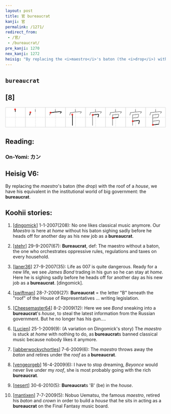 ```yaml
---
layout: post
title: 官 bureaucrat
kanji: 官
permalink: /1271/
redirect_from:
 - /官/
 - /bureaucrat/
pre_kanji: 1270
nex_kanji: 1272
heisig: "By replacing the <i>maestro</i>'s baton (the <i>drop</i>) with the roof of a <i>house</i>, we have his equivalent in the institutional world of big government: the <b>bureaucrat</b>."
---
```


## `bureaucrat`

## [8]

<div class="stroke"><img src="../images/E5AE98.png" /></div>

## Reading:

### On-Yomi: カン

## Heisig V6:

By replacing the <i>maestro</i>'s baton (the <i>drop</i>) with the roof of a <i>house</i>, we have his equivalent in the institutional world of big government: the <b>bureaucrat</b>.

## Koohii stories:

1) [<a href="http://kanji.koohii.com/profile/dingomick">dingomick</a>] 1-1-2007(208): No one likes classical music anymore. Our <em>Maestro</em> is here at <em>home</em> without his baton sighing sadly before he heads off for another day as his new job as a<strong> bureaucrat</strong>.

2) [<a href="http://kanji.koohii.com/profile/stehr">stehr</a>] 29-9-2007(67): <strong>Bureaucrat</strong>, def: The maestro without a baton, the one who orchestrates oppressive rules, regulations and taxes on every household.

3) [<a href="http://kanji.koohii.com/profile/laner36">laner36</a>] 27-9-2007(35): Life as 007 is quite dangerous. Ready for a new life, we see <em>James Bond</em> trading in his gun so he can stay at <em>home</em>. Here he is sighing sadly before he heads off for another day as his new job as a<strong> bureaucrat</strong>. [dingomick].

4) [<a href="http://kanji.koohii.com/profile/swiftman">swiftman</a>] 28-7-2009(27): <strong>Bureaucrat</strong> = the letter &quot;B&quot; beneath the &quot;roof&quot; of the House of Representatives ... writing legislation.

5) [<a href="http://kanji.koohii.com/profile/Cheesemaster64">Cheesemaster64</a>] 8-2-2009(12): Here we see <em>Bond</em> sneaking into a<strong> bureaucrat</strong>&#039;s <em>house</em>, to steal the latest information from the Russian government. But he no longer has his gun....

6) [<a href="http://kanji.koohii.com/profile/Lucien">Lucien</a>] 25-1-2009(9): (A variation on Dingomick&#039;s story) The <em>maestro</em> is stuck at <em>home</em> with nothing to do, as<strong> bureaucrat</strong>s banned classical music because nobody likes it anymore.

7) [<a href="http://kanji.koohii.com/profile/jabberwockychortles">jabberwockychortles</a>] 7-6-2009(6): The <em>maestro</em> throws away the <em>baton</em> and retires under the <em>roof</em> as a<strong> bureaucrat</strong>.

8) [<a href="http://kanji.koohii.com/profile/vengeorgeb">vengeorgeb</a>] 16-4-2009(6): I have to stop dreaming, <em>Beyonce</em> would never live under my <em>roof</em>, she is most probably going with the rich<strong> bureaucrat</strong>.

9) [<a href="http://kanji.koohii.com/profile/nesert">nesert</a>] 30-6-2010(5): <strong>Bureaucrat</strong>s &#039;B&#039; (be) in the <em>house</em>.

10) [<a href="http://kanji.koohii.com/profile/mantixen">mantixen</a>] 7-7-2009(5): Nobuo Uematsu, the famous <em>maestro</em>, retired his <em>baton</em> and <em>crown</em> in order to build a <em>house</em> that he sits in acting as a<strong> bureaucrat</strong> on the Final Fantasy music board.
